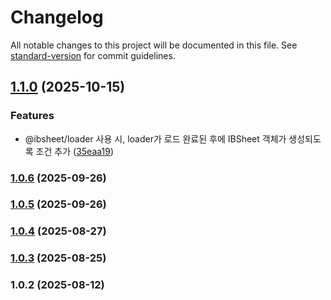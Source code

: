 # Changelog

All notable changes to this project will be documented in this file. See [standard-version](https://github.com/conventional-changelog/standard-version) for commit guidelines.

## [1.1.0](https://github.com/ibsheet/ibsheet-angular-component/compare/v1.0.6...v1.1.0) (2025-10-15)


### Features

* @ibsheet/loader 사용 시, loader가 로드 완료된 후에 IBSheet 객체가 생성되도록 조건 추가 ([35eaa19](https://github.com/ibsheet/ibsheet-angular-component/commit/35eaa1958d06210d5d2c81bd11b853e3111f1d6c))

### [1.0.6](https://github.com/ibsheet/ibsheet-angular-component/compare/v1.0.5...v1.0.6) (2025-09-26)

### [1.0.5](https://github.com/ibsheet/ibsheet-angular-component/compare/v1.0.4...v1.0.5) (2025-09-26)

### [1.0.4](https://github.com/ibsheet/ibsheet-angular-component/compare/v1.0.3...v1.0.4) (2025-08-27)

### [1.0.3](https://github.com/ibsheet/ibsheet-angular-component/compare/v1.0.2...v1.0.3) (2025-08-25)

### 1.0.2 (2025-08-12)
